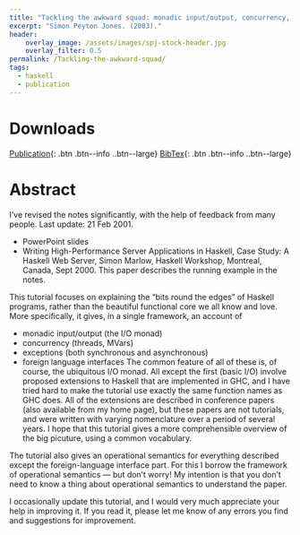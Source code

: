 ```yaml
---
title: "Tackling the awkward squad: monadic input/output, concurrency, exceptions, and foreign-language calls in Haskell"
excerpt: "Simon Peyton Jones. (2003)."
header:
    overlay_image: /assets/images/spj-stock-header.jpg 
    overlay_filter: 0.5
permalink: /Tackling-the-awkward-squad/
tags: 
  - haskell 
  - publication 
---
```


# Downloads
<!-- this H1 (denoted by the single octothorpe before the word 'Downloads') should remain unchanged. --> 
[Publication](/assets/pdf.pdf){: .btn .btn--info ..btn--large}
[BibTex](/assets/bibtex/bibfile.bib){: .btn .btn--info ..btn--large}
<!-- Both "publication" and "Bibtext" should remain unchanged. The links, however, should be adjusted... --> 

# Abstract 
I’ve revised the notes significantly, with the help of feedback from many people. Last update: 21 Feb 2001.

  - PowerPoint slides
  - Writing High-Performance Server Applications in Haskell, Case Study: A Haskell Web Server, Simon Marlow, Haskell Workshop, Montreal, Canada, Sept 2000. This paper describes the running example in the notes.
 

This tutorial focuses on explaining the “bits round the edges” of Haskell programs, rather than the beautiful functional core we all know and love. More specifically, it gives, in a single framework, an account of
  - monadic input/output (the I/O monad)
  - concurrency (threads, MVars)
  - exceptions (both synchronous and asynchronous)
  - foreign language interfaces
The common feature of all of these is, of course, the ubiquitous I/O monad. All except the first (basic I/O) involve proposed extensions to Haskell that are implemented in GHC, and I have tried hard to make the tutorial use exactly the same function names as GHC does. All of the extensions are described in conference papers (also available from my home page), but these papers are not tutorials, and were written with varying nomenclature over a period of several years. I hope that this tutorial gives a more comprehensible overview of the big picuture, using a common vocabulary.

The tutorial also gives an operational semantics for everything described except the foreign-language interface part. For this I borrow the framework of operational semantics — but don’t worry! My intention is that you don’t need to know a thing about operational semantics to understand the paper.

I occasionally update this tutorial, and I would very much appreciate your help in improving it. If you read it, please let me know of any errors you find and suggestions for improvement. 


